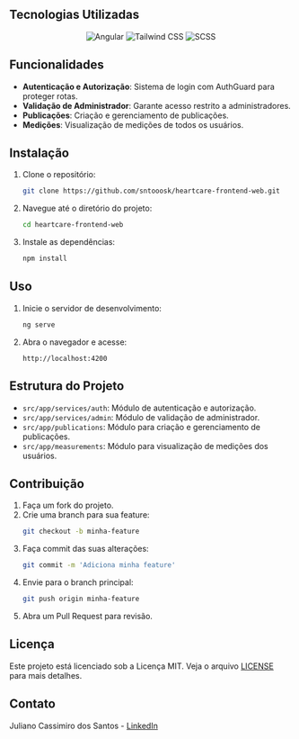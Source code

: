 ## Tecnologias Utilizadas

<p align="center">
  <img src="https://img.shields.io/badge/angular-%23DD0031.svg?style=for-the-badge&logo=angular&logoColor=white" alt="Angular" />
  <img src="https://img.shields.io/badge/tailwindcss-%2338B2AC.svg?style=for-the-badge&logo=tailwind-css&logoColor=white" alt="Tailwind CSS" />
  <img src="https://img.shields.io/badge/scss-%23CC6699.svg?style=for-the-badge&logo=sass&logoColor=white" alt="SCSS" />
</p>

## Funcionalidades

- **Autenticação e Autorização**: Sistema de login com AuthGuard para proteger rotas.
- **Validação de Administrador**: Garante acesso restrito a administradores.
- **Publicações**: Criação e gerenciamento de publicações.
- **Medições**: Visualização de medições de todos os usuários.

## Instalação

1. Clone o repositório:

   ```bash
   git clone https://github.com/sntooosk/heartcare-frontend-web.git
   ```

2. Navegue até o diretório do projeto:

   ```bash
   cd heartcare-frontend-web
   ```

3. Instale as dependências:
   ```bash
   npm install
   ```

## Uso

1. Inicie o servidor de desenvolvimento:

   ```bash
   ng serve
   ```

2. Abra o navegador e acesse:
   ```
   http://localhost:4200
   ```

## Estrutura do Projeto

- `src/app/services/auth`: Módulo de autenticação e autorização.
- `src/app/services/admin`: Módulo de validação de administrador.
- `src/app/publications`: Módulo para criação e gerenciamento de publicações.
- `src/app/measurements`: Módulo para visualização de medições dos usuários.

## Contribuição

1. Faça um fork do projeto.
2. Crie uma branch para sua feature:
   ```bash
   git checkout -b minha-feature
   ```
3. Faça commit das suas alterações:
   ```bash
   git commit -m 'Adiciona minha feature'
   ```
4. Envie para o branch principal:
   ```bash
   git push origin minha-feature
   ```
5. Abra um Pull Request para revisão.

## Licença

Este projeto está licenciado sob a Licença MIT. Veja o arquivo [LICENSE](LICENSE) para mais detalhes.

## Contato

Juliano Cassimiro dos Santos - [LinkedIn](https://www.linkedin.com/in/sntooosk)
